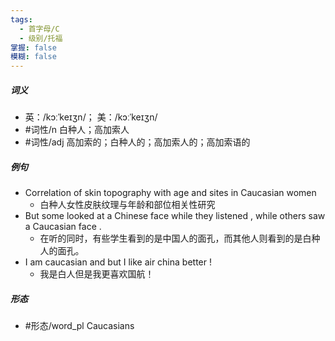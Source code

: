 ```yaml
---
tags:
  - 首字母/C
  - 级别/托福
掌握: false
模糊: false
---
```

##### 词义
- 英：/kɔːˈkeɪʒn/； 美：/kɔːˈkeɪʒn/
- #词性/n  白种人；高加索人
- #词性/adj  高加索的；白种人的；高加索人的；高加索语的
##### 例句
- Correlation of skin topography with age and sites in Caucasian women
	- 白种人女性皮肤纹理与年龄和部位相关性研究
- But some looked at a Chinese face while they listened , while others saw a Caucasian face .
	- 在听的同时，有些学生看到的是中国人的面孔，而其他人则看到的是白种人的面孔。
- I am caucasian and but I like air china better !
	- 我是白人但是我更喜欢国航！
##### 形态
- #形态/word_pl Caucasians
